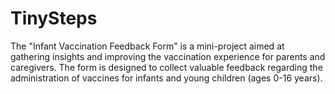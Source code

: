 # TinySteps
The "Infant Vaccination Feedback Form" is a mini-project aimed at gathering insights and improving the vaccination experience for parents and caregivers. The form is designed to collect valuable feedback regarding the administration of vaccines for infants and young children (ages 0-16 years).
